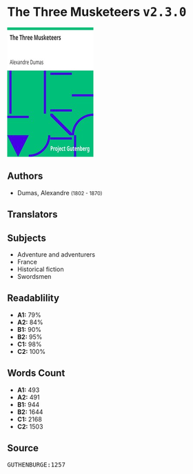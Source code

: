 # The Three Musketeers <kbd>v2.3.0</kbd>

![](./cover.medium.jpg "")

## Authors


 - Dumas, Alexandre <small>(1802 - 1870)</small>

## Translators



## Subjects


 - Adventure and adventurers
 - France
 - Historical fiction
 - Swordsmen

## Readablility


 - **A1:** 79%
 - **A2:** 84%
 - **B1:** 90%
 - **B2:** 95%
 - **C1:** 98%
 - **C2:** 100%

## Words Count


 - **A1:** 493
 - **A2:** 491
 - **B1:** 944
 - **B2:** 1644
 - **C1:** 2168
 - **C2:** 1503

## Source


<kbd>GUTHENBURGE:1257</kbd>

